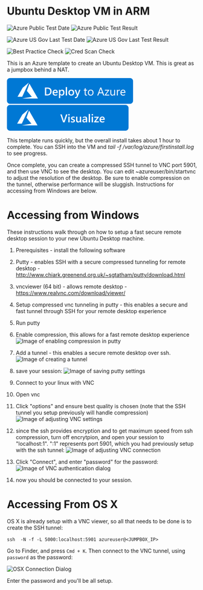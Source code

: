 # Ubuntu Desktop VM in ARM

![Azure Public Test Date](https://azurequickstartsservice.blob.core.windows.net/badges/ubuntu-desktop-gnome/PublicLastTestDate.svg)
![Azure Public Test Result](https://azurequickstartsservice.blob.core.windows.net/badges/ubuntu-desktop-gnome/PublicDeployment.svg)

![Azure US Gov Last Test Date](https://azurequickstartsservice.blob.core.windows.net/badges/ubuntu-desktop-gnome/FairfaxLastTestDate.svg)
![Azure US Gov Last Test Result](https://azurequickstartsservice.blob.core.windows.net/badges/ubuntu-desktop-gnome/FairfaxDeployment.svg)

![Best Practice Check](https://azurequickstartsservice.blob.core.windows.net/badges/ubuntu-desktop-gnome/BestPracticeResult.svg)
![Cred Scan Check](https://azurequickstartsservice.blob.core.windows.net/badges/ubuntu-desktop-gnome/CredScanResult.svg)

This is an Azure template to create an Ubuntu Desktop VM.  This is great as a jumpbox behind a NAT.

[![Deploy To Azure](https://raw.githubusercontent.com/Azure/azure-quickstart-templates/master/1-CONTRIBUTION-GUIDE/images/deploytoazure.svg?sanitize=true)]("https://portal.azure.com/#create/Microsoft.Template/uri/https%3A%2F%2Fraw.githubusercontent.com%2FAzure%2Fazure-quickstart-templates%2Fmaster%2Fubuntu-desktop-gnome%2Fazuredeploy.json")  [![Visualize](https://raw.githubusercontent.com/Azure/azure-quickstart-templates/master/1-CONTRIBUTION-GUIDE/images/visualizebutton.svg?sanitize=true)]("http://armviz.io/#/?load=https%3A%2F%2Fraw.githubusercontent.com%2FAzure%2Fazure-quickstart-templates%2Fmaster%2Fubuntu-desktop-gnome%2Fazuredeploy.json")

This template runs quickly, but the overall install takes about 1 hour to complete.  You can SSH into the VM and *tail -f /var/log/azure/firstinstall.log* to see progress.

Once complete, you can create a compressed SSH tunnel to VNC port 5901, and then use VNC to see the desktop.  You can edit ~azureuser/bin/startvnc to adjust the resolution of the desktop.  Be sure to enable compression on the tunnel, otherwise performance will be sluggish.  Instructions for accessing from Windows are below.

# Accessing from Windows

These instructions walk through on how to setup a fast secure remote desktop session to your new Ubuntu Desktop machine.

1. Prerequisites - install the following software
 1. Putty - enables SSH with a secure compressed tunneling for remote desktop - http://www.chiark.greenend.org.uk/~sgtatham/putty/download.html
 2. vncviewer (64 bit) - allows remote desktop - https://www.realvnc.com/download/viewer/

2. Setup compressed vnc tunneling in putty - this enables a secure and fast tunnel through SSH for your remote desktop experience
 1. Run putty
 2. Enable compression, this allows for a fast remote desktop experience
 ![Image of enabling compression in putty](https://raw.githubusercontent.com/Azure/azure-quickstart-templates/master/ubuntu-desktop-gnome/images/putty-compression.png)
 3. Add a tunnel - this enables a secure remote desktop over ssh.
 ![Image of creating a tunnel](https://raw.githubusercontent.com/Azure/azure-quickstart-templates/master/ubuntu-desktop-gnome/images/putty-vnc-tunnel.png)
 4. save your session:
 ![Image of saving putty settings](https://raw.githubusercontent.com/Azure/azure-quickstart-templates/master/ubuntu-desktop-gnome/images/putty-vnc-settings.png)

3. Connect to your linux with VNC
 1. Open vnc
 2. Click "options" and ensure best quality is chosen (note that the SSH tunnel you setup previously will handle compression)
 ![Image of adjusting VNC settings](https://raw.githubusercontent.com/Azure/azure-quickstart-templates/master/ubuntu-desktop-gnome/images/vnc-settings.png)
 3. since the ssh provides encryption and to get maximum speed from ssh compression, turn off encrytpion, and open your session to "localhost:1".  ":1" represents port 5901, which you had previously setup with the ssh tunnel:
 ![Image of adjusting VNC connection](https://raw.githubusercontent.com/Azure/azure-quickstart-templates/master/ubuntu-desktop-gnome/images/vnc-connection.png)
 4. Click "Connect", and enter "password" for the password:
 ![Image of VNC authentication dialog](https://raw.githubusercontent.com/Azure/azure-quickstart-templates/master/ubuntu-desktop-gnome/images/vnc-authentication.png)
 5. now you should be connected to your session.

# Accessing From OS X

OS X is already setup with a VNC viewer, so all that needs to be done is to create the SSH tunnel:

```
ssh  -N -f -L 5000:localhost:5901 azureuser@<JUMPBOX_IP>
```

Go to Finder, and press `Cmd + K`. Then connect to the VNC tunnel, using `password` as the password:

![OSX Connection Dialog](images/osx-connection-dialog.png)

Enter the password and you'll be all setup.



